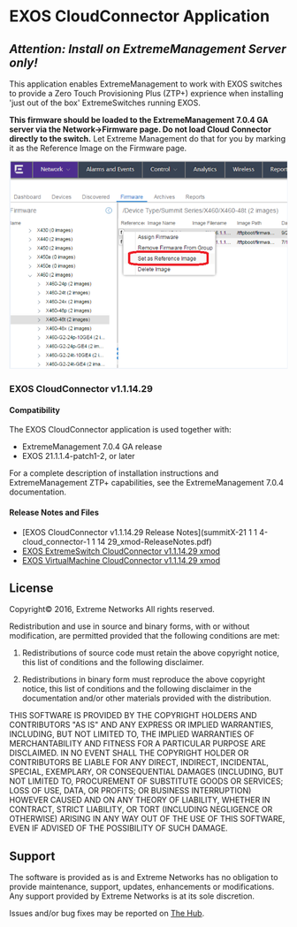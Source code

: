 # EXOS CloudConnector Application
## _Attention: Install on ExtremeManagement Server only!_
This application enables ExtremeManagement to work with EXOS switches to provide a Zero Touch Provisioning Plus (ZTP+) exprience when installing 'just out of the box' ExtremeSwitches running EXOS.

__This firmware should be loaded to the ExtremeManagement 7.0.4 GA server via the Network->Firmware page. Do not load Cloud Connector directly to the switch.__ 
Let Extreme Management do that for you by marking it as the Reference Image on the Firmware page.

![](EmgmtRefImage.png "ExtremeManageme Reference image")


### EXOS CloudConnector v1.1.14.29
#### Compatibility
The EXOS CloudConnector application is used together with:
* ExtremeManagement 7.0.4 GA release
* EXOS 21.1.1.4-patch1-2, or later

For a complete description of installation instructions and ExtremeManagement ZTP+ capabilities, see the ExtremeManagement 7.0.4 documentation.

#### Release Notes and Files
* [EXOS CloudConnector v1.1.14.29 Release Notes](summitX-21 1 1 4-cloud_connector-1 1 14 29_xmod-ReleaseNotes.pdf)
* [EXOS ExtremeSwitch CloudConnector v1.1.14.29 xmod](https://github.com/extremenetworks/EXOS_Apps/blob/master/CloudConnector/summitX-21.1.1.4-cloud_connector-1.1.14.29.xmod?raw=true)
* [EXOS VirtualMachine CloudConnector v1.1.14.29 xmod](https://github.com/extremenetworks/EXOS_Apps/blob/master/CloudConnector/vm-21.1.1.4-cloud_connector-1.1.14.29.xmod?raw=true)

## License
Copyright© 2016, Extreme Networks
All rights reserved.

Redistribution and use in source and binary forms, with or without modification,
are permitted provided that the following conditions are met:

1. Redistributions of source code must retain the above copyright notice, this
list of conditions and the following disclaimer.

2. Redistributions in binary form must reproduce the above copyright notice,
this list of conditions and the following disclaimer in the documentation
and/or other materials provided with the distribution.

THIS SOFTWARE IS PROVIDED BY THE COPYRIGHT HOLDERS AND CONTRIBUTORS "AS IS" AND
ANY EXPRESS OR IMPLIED WARRANTIES, INCLUDING, BUT NOT LIMITED TO, THE IMPLIED
WARRANTIES OF MERCHANTABILITY AND FITNESS FOR A PARTICULAR PURPOSE ARE
DISCLAIMED. IN NO EVENT SHALL THE COPYRIGHT HOLDER OR CONTRIBUTORS BE LIABLE
FOR ANY DIRECT, INDIRECT, INCIDENTAL, SPECIAL, EXEMPLARY, OR CONSEQUENTIAL
DAMAGES (INCLUDING, BUT NOT LIMITED TO, PROCUREMENT OF SUBSTITUTE GOODS OR
SERVICES; LOSS OF USE, DATA, OR PROFITS; OR BUSINESS INTERRUPTION) HOWEVER
CAUSED AND ON ANY THEORY OF LIABILITY, WHETHER IN CONTRACT, STRICT LIABILITY,
OR TORT (INCLUDING NEGLIGENCE OR OTHERWISE) ARISING IN ANY WAY OUT OF THE USE
OF THIS SOFTWARE, EVEN IF ADVISED OF THE POSSIBILITY OF SUCH DAMAGE.

## Support
The software is provided as is and Extreme Networks has no obligation to provide
maintenance, support, updates, enhancements or modifications.
Any support provided by Extreme Networks is at its sole discretion.

Issues and/or bug fixes may be reported on [The Hub](https://community.extremenetworks.com/extreme).


